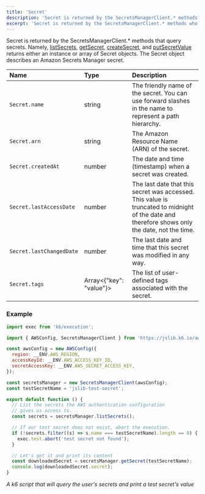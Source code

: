 ```yaml
---
title: 'Secret'
description: 'Secret is returned by the SecretsManagerClient.* methods who query secrets from AWS secrets manager.'
excerpt: 'Secret is returned by the SecretsManagerClient.* methods who query secrets from AWS secrets manager.'
---
```


Secret is returned by the SecretsManagerClient.* methods that query secrets. Namely, [listSecrets](/javascript-api/jslib/aws/secretsmanagerclient/secretsmanagerclient-listsecrets/),
[getSecret](/javascript-api/jslib/aws/secretsmanagerclient/secretsmanagerclient-getsecret),
[createSecret](/javascript-api/jslib/aws/secretsmanagerclient/secretsmanagerclient-createsecret), and
[putSecretValue](/javascript-api/jslib/aws/secretsmanagerclient/secretsmanagerclient-putsecretvalue) returns either an instance or array of Secret objects. The Secret object describes an Amazon Secrets Manager secret.

| Name                     | Type                    | Description                                                                                                                                   |
| :----------------------- | :---------------------- | :-------------------------------------------------------------------------------------------------------------------------------------------- |
| `Secret.name`            | string                  | The friendly name of the secret. You can use forward slashes in the name to represent a path hierarchy.                                       |
| `Secret.arn`             | string                  | The Amazon Resource Name (ARN) of the secret.                                                                                                 |
| `Secret.createdAt`       | number                  | The date and time (timestamp) when a secret was created.                                                                                      |
| `Secret.lastAccessDate`  | number                  | The last date that this secret was accessed. This value is truncated to midnight of the date and therefore shows only the date, not the time. |
| `Secret.lastChangedDate` | number                  | The last date and time that this secret was modified in any way.                                                                              |
| `Secret.tags`            | Array<{"key": "value"}> | The list of user-defined tags associated with the secret.                                                                                     |

### Example

<CodeGroup labels={[]}>

```javascript
import exec from 'k6/execution';

import { AWSConfig, SecretsManagerClient } from 'https://jslib.k6.io/aws/0.7.1/secrets-manager.js';

const awsConfig = new AWSConfig({
  region: __ENV.AWS_REGION,
  accessKeyId: __ENV.AWS_ACCESS_KEY_ID,
  secretAccessKey: __ENV.AWS_SECRET_ACCESS_KEY,
});

const secretsManager = new SecretsManagerClient(awsConfig);
const testSecretName = 'jslib-test-secret';

export default function () {
  // List the secrets the AWS authentication configuration
  // gives us access to.
  const secrets = secretsManager.listSecrets();

  // If our test secret does not exist, abort the execution.
  if (!secrets.filter((s) => s.name === testSecretName).length == 0) {
    exec.test.abort('test secret not found');
  }

  // Let's get it and print its content
  const downloadedSecret = secretsManager.getSecret(testSecretName);
  console.log(downloadedSecret.secret);
}
```

_A k6 script that will query the user's secrets and print a test secret's value_

</CodeGroup>

